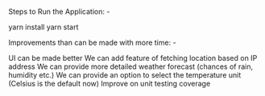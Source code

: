Steps to Run the Application: -

yarn install
yarn start

Improvements than can be made with more time: - 

UI can be made better
We can add feature of fetching location based on IP address
We can provide more detailed weather forecast (chances of rain, humidity etc.)
We can provide an option to select the temperature unit (Celsius is the default now)
Improve on unit testing coverage